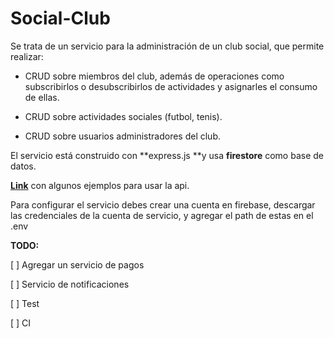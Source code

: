# Social-Club

Se trata de un servicio para la administración de un club social, que permite realizar:

- CRUD sobre miembros del club, además de operaciones como subscribirlos o desubscribirlos de actividades y asignarles el consumo de ellas.

- CRUD sobre actividades sociales (futbol, tenis).

- CRUD sobre usuarios administradores del club.

El servicio está construido con **express.js **y usa **firestore** como base de datos.

[**Link**](https://web.postman.co/collections/8975878-3d600e09-c130-45c4-bafd-54c471ef0abe?version=latest&workspace=0931109c-600e-4914-805c-88ca3b23392a#d7ff44a4-4560-41f4-b269-7fb474f85f8f 'Link') con algunos ejemplos para usar la api.

Para configurar el servicio debes crear una cuenta en firebase, descargar las credenciales de la cuenta de servicio, y agregar el path de estas en el .env

**TODO:**

[ ] Agregar un servicio de pagos

[ ] Servicio de notificaciones

[ ] Test

[ ] CI
